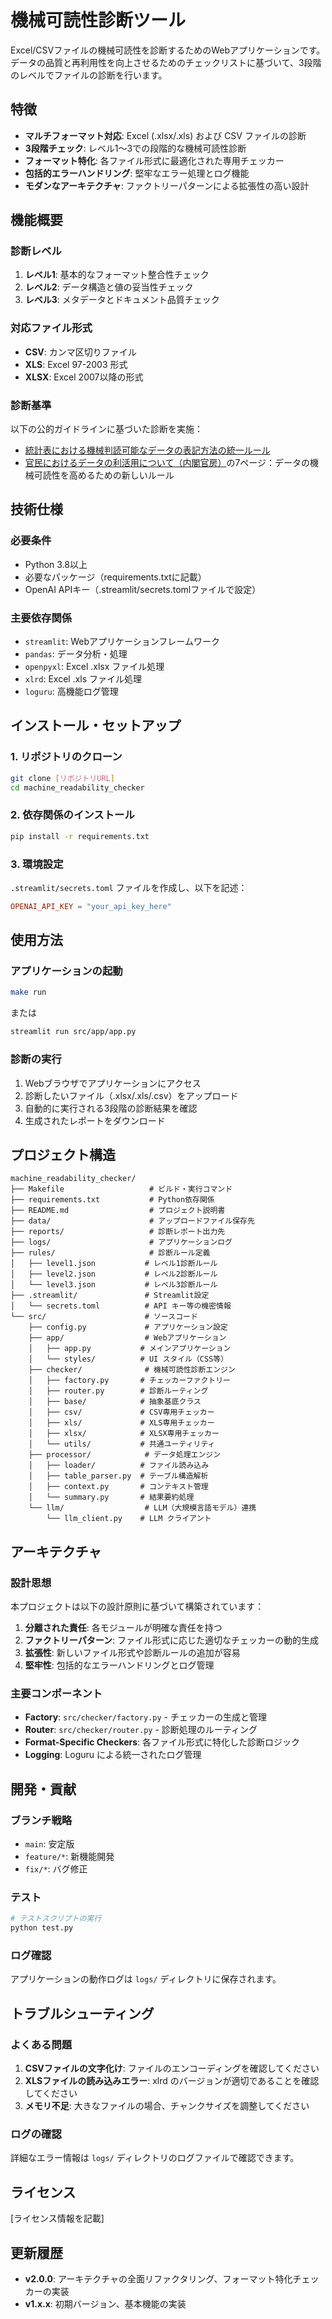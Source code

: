 # 機械可読性診断ツール

Excel/CSVファイルの機械可読性を診断するためのWebアプリケーションです。データの品質と再利用性を向上させるためのチェックリストに基づいて、3段階のレベルでファイルの診断を行います。

## 特徴

- **マルチフォーマット対応**: Excel (.xlsx/.xls) および CSV ファイルの診断
- **3段階チェック**: レベル1〜3での段階的な機械可読性診断
- **フォーマット特化**: 各ファイル形式に最適化された専用チェッカー
- **包括的エラーハンドリング**: 堅牢なエラー処理とログ機能
- **モダンなアーキテクチャ**: ファクトリーパターンによる拡張性の高い設計

## 機能概要

### 診断レベル

1. **レベル1**: 基本的なフォーマット整合性チェック
2. **レベル2**: データ構造と値の妥当性チェック
3. **レベル3**: メタデータとドキュメント品質チェック

### 対応ファイル形式

- **CSV**: カンマ区切りファイル
- **XLS**: Excel 97-2003 形式
- **XLSX**: Excel 2007以降の形式

### 診断基準

以下の公的ガイドラインに基づいた診断を実施：
- [統計表における機械判読可能なデータの表記方法の統一ルール](https://www.soumu.go.jp/menu_news/s-news/01toukatsu01_02000186.html)
- [官民におけるデータの利活用について（内閣官房）](https://www.cas.go.jp/jp/seisaku/digital_gyozaikaikaku/data8/data8_siryou1.pdf)の7ページ：データの機械可読性を高めるための新しいルール

## 技術仕様

### 必要条件

- Python 3.8以上
- 必要なパッケージ（requirements.txtに記載）
- OpenAI APIキー（.streamlit/secrets.tomlファイルで設定）

### 主要依存関係

- `streamlit`: Webアプリケーションフレームワーク
- `pandas`: データ分析・処理
- `openpyxl`: Excel .xlsx ファイル処理
- `xlrd`: Excel .xls ファイル処理
- `loguru`: 高機能ログ管理

## インストール・セットアップ

### 1. リポジトリのクローン

```bash
git clone [リポジトリURL]
cd machine_readability_checker
```

### 2. 依存関係のインストール

```bash
pip install -r requirements.txt
```

### 3. 環境設定

`.streamlit/secrets.toml` ファイルを作成し、以下を記述：

```toml
OPENAI_API_KEY = "your_api_key_here"
```

## 使用方法

### アプリケーションの起動

```bash
make run
```

または

```bash
streamlit run src/app/app.py
```

### 診断の実行

1. Webブラウザでアプリケーションにアクセス
2. 診断したいファイル（.xlsx/.xls/.csv）をアップロード
3. 自動的に実行される3段階の診断結果を確認
4. 生成されたレポートをダウンロード

## プロジェクト構造

```
machine_readability_checker/
├── Makefile                   # ビルド・実行コマンド
├── requirements.txt           # Python依存関係
├── README.md                  # プロジェクト説明書
├── data/                      # アップロードファイル保存先
├── reports/                   # 診断レポート出力先
├── logs/                      # アプリケーションログ
├── rules/                     # 診断ルール定義
│   ├── level1.json           # レベル1診断ルール
│   ├── level2.json           # レベル2診断ルール
│   └── level3.json           # レベル3診断ルール
├── .streamlit/               # Streamlit設定
│   └── secrets.toml          # API キー等の機密情報
└── src/                      # ソースコード
    ├── config.py             # アプリケーション設定
    ├── app/                  # Webアプリケーション
    │   ├── app.py           # メインアプリケーション
    │   └── styles/          # UI スタイル（CSS等）
    ├── checker/              # 機械可読性診断エンジン
    │   ├── factory.py       # チェッカーファクトリー
    │   ├── router.py        # 診断ルーティング
    │   ├── base/            # 抽象基底クラス
    │   ├── csv/             # CSV専用チェッカー
    │   ├── xls/             # XLS専用チェッカー
    │   ├── xlsx/            # XLSX専用チェッカー
    │   └── utils/           # 共通ユーティリティ
    ├── processor/            # データ処理エンジン
    │   ├── loader/          # ファイル読み込み
    │   ├── table_parser.py  # テーブル構造解析
    │   ├── context.py       # コンテキスト管理
    │   └── summary.py       # 結果要約処理
    └── llm/                  # LLM（大規模言語モデル）連携
        └── llm_client.py    # LLM クライアント
```

## アーキテクチャ

### 設計思想

本プロジェクトは以下の設計原則に基づいて構築されています：

1. **分離された責任**: 各モジュールが明確な責任を持つ
2. **ファクトリーパターン**: ファイル形式に応じた適切なチェッカーの動的生成
3. **拡張性**: 新しいファイル形式や診断ルールの追加が容易
4. **堅牢性**: 包括的なエラーハンドリングとログ管理

### 主要コンポーネント

- **Factory**: `src/checker/factory.py` - チェッカーの生成と管理
- **Router**: `src/checker/router.py` - 診断処理のルーティング
- **Format-Specific Checkers**: 各ファイル形式に特化した診断ロジック
- **Logging**: Loguru による統一されたログ管理

## 開発・貢献

### ブランチ戦略

- `main`: 安定版
- `feature/*`: 新機能開発
- `fix/*`: バグ修正

### テスト

```bash
# テストスクリプトの実行
python test.py
```

### ログ確認

アプリケーションの動作ログは `logs/` ディレクトリに保存されます。

## トラブルシューティング

### よくある問題

1. **CSVファイルの文字化け**: ファイルのエンコーディングを確認してください
2. **XLSファイルの読み込みエラー**: xlrd のバージョンが適切であることを確認してください
3. **メモリ不足**: 大きなファイルの場合、チャンクサイズを調整してください

### ログの確認

詳細なエラー情報は `logs/` ディレクトリのログファイルで確認できます。

## ライセンス

[ライセンス情報を記載]

## 更新履歴

- **v2.0.0**: アーキテクチャの全面リファクタリング、フォーマット特化チェッカーの実装
- **v1.x.x**: 初期バージョン、基本機能の実装

